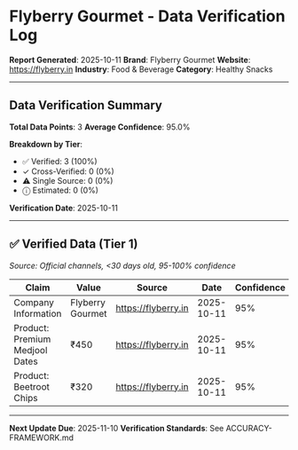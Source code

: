 # Flyberry Gourmet - Data Verification Log

**Report Generated**: 2025-10-11
**Brand**: Flyberry Gourmet
**Website**: https://flyberry.in
**Industry**: Food & Beverage
**Category**: Healthy Snacks

---

## Data Verification Summary

**Total Data Points**: 3
**Average Confidence**: 95.0%

**Breakdown by Tier**:
- ✅ Verified: 3 (100%)
- ✓ Cross-Verified: 0 (0%)
- ⚠️ Single Source: 0 (0%)
- ⓘ Estimated: 0 (0%)

**Verification Date**: 2025-10-11

---

## ✅ Verified Data (Tier 1)

*Source: Official channels, <30 days old, 95-100% confidence*

| Claim | Value | Source | Date | Confidence |
|-------|-------|--------|------|------------|
| Company Information | Flyberry Gourmet | https://flyberry.in | 2025-10-11 | 95% |
| Product: Premium Medjool Dates | ₹450 | https://flyberry.in | 2025-10-11 | 95% |
| Product: Beetroot Chips | ₹320 | https://flyberry.in | 2025-10-11 | 95% |

---

**Next Update Due**: 2025-11-10
**Verification Standards**: See ACCURACY-FRAMEWORK.md
